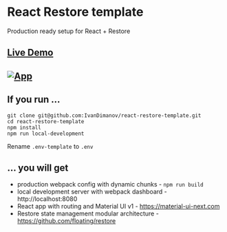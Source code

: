 # React Restore template
Production ready setup for React + Restore

## [Live Demo](https://react-restore-template.now.sh)
## [![App](https://raw.githubusercontent.com/IvanDimanov/restore-app-template/master/image.png)](https://react-restore-template.now.sh)

## If you run ...
```
git clone git@github.com:IvanDimanov/react-restore-template.git
cd react-restore-template
npm install
npm run local-development
```
Rename `.env-template` to `.env`

## ... you will get
- production webpack config with dynamic chunks - `npm run build`
- local development server with webpack dashboard - http://localhost:8080
- React app with routing and Material UI v1 - https://material-ui-next.com
- Restore state management modular architecture - https://github.com/floating/restore
